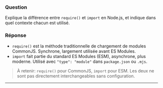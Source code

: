 ### Question
Explique la différence entre `require()` et `import` en Node.js, et indique dans quel contexte chacun est utilisé.

### Réponse
- `require()` est la méthode traditionnelle de chargement de modules CommonJS. Synchrone, largement utilisée avant ES Modules.
- `import` fait partie du standard ES Modules (ESM), asynchrone, plus moderne. Utilisé avec `"type": "module"` dans `package.json` ou `.mjs`.
> À retenir: `require()` pour CommonJS, `import` pour ESM. Les deux ne sont pas directement interchangeables sans configuration.

---